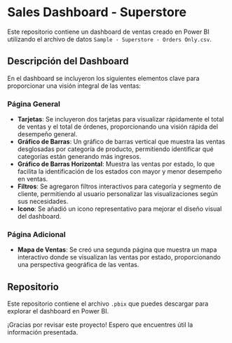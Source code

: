 # Sales Dashboard - Superstore

Este repositorio contiene un dashboard de ventas creado en Power BI utilizando el archivo de datos `Sample - Superstore - Orders Only.csv`.

## Descripción del Dashboard

En el dashboard se incluyeron los siguientes elementos clave para proporcionar una visión integral de las ventas:

### Página General
- **Tarjetas**: Se incluyeron dos tarjetas para visualizar rápidamente el total de ventas y el total de órdenes, proporcionando una visión rápida del desempeño general.
- **Gráfico de Barras**: Un gráfico de barras vertical que muestra las ventas desglosadas por categoría de producto, permitiendo identificar qué categorías están generando más ingresos.
- **Gráfico de Barras Horizontal**: Muestra las ventas por estado, lo que facilita la identificación de los estados con mayor y menor desempeño en ventas.
- **Filtros**: Se agregaron filtros interactivos para categoría y segmento de cliente, permitiendo al usuario personalizar las visualizaciones según sus necesidades.
- **Icono**: Se añadió un icono representativo para mejorar el diseño visual del dashboard.

### Página Adicional
- **Mapa de Ventas**: Se creó una segunda página que muestra un mapa interactivo donde se visualizan las ventas por estado, proporcionando una perspectiva geográfica de las ventas.

## Repositorio
Este repositorio contiene el archivo `.pbix` que puedes descargar para explorar el dashboard en Power BI.

¡Gracias por revisar este proyecto! Espero que encuentres útil la información presentada.

